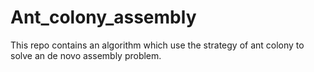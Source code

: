 # Ant_colony_assembly

This repo contains an algorithm which use the strategy of ant colony to solve an de novo assembly problem.
